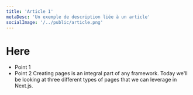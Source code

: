 ```yaml
---
title: 'Article 1'
metaDesc: 'Un exemple de description liée à un article'
socialImage: '/../public/article.png'
---
```


# Here
- Point 1
- Point 2
Creating pages is an integral part of any framework. Today we'll be looking at three different types of pages that we can leverage in Next.js.
